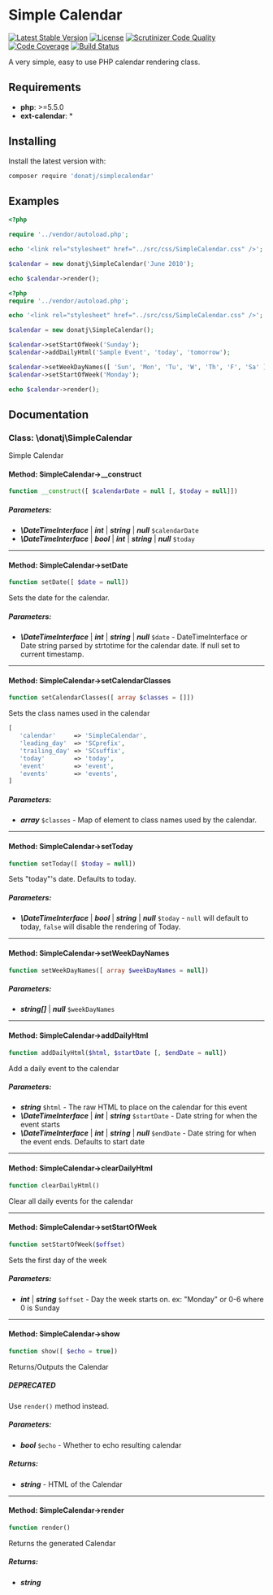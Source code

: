 # Simple Calendar

[![Latest Stable Version](https://poser.pugx.org/donatj/simplecalendar/version)](https://packagist.org/packages/donatj/simplecalendar)
[![License](https://poser.pugx.org/donatj/simplecalendar/license)](https://packagist.org/packages/donatj/simplecalendar)
[![Scrutinizer Code Quality](https://scrutinizer-ci.com/g/donatj/SimpleCalendar/badges/quality-score.png?b=master)](https://scrutinizer-ci.com/g/donatj/SimpleCalendar)
[![Code Coverage](https://scrutinizer-ci.com/g/donatj/SimpleCalendar/badges/coverage.png?b=master)](https://scrutinizer-ci.com/g/donatj/SimpleCalendar)
[![Build Status](https://travis-ci.org/donatj/SimpleCalendar.svg?branch=master)](https://travis-ci.org/donatj/SimpleCalendar)


A very simple, easy to use PHP calendar rendering class.

## Requirements

- **php**: >=5.5.0
- **ext-calendar**: *

## Installing

Install the latest version with:

```bash
composer require 'donatj/simplecalendar'
```

## Examples

```php
<?php

require '../vendor/autoload.php';

echo '<link rel="stylesheet" href="../src/css/SimpleCalendar.css" />';

$calendar = new donatj\SimpleCalendar('June 2010');

echo $calendar->render();

```

```php
<?php
require '../vendor/autoload.php';

echo '<link rel="stylesheet" href="../src/css/SimpleCalendar.css" />';

$calendar = new donatj\SimpleCalendar();

$calendar->setStartOfWeek('Sunday');
$calendar->addDailyHtml('Sample Event', 'today', 'tomorrow');

$calendar->setWeekDayNames([ 'Sun', 'Mon', 'Tu', 'W', 'Th', 'F', 'Sa' ]);
$calendar->setStartOfWeek('Monday');

echo $calendar->render();

```

## Documentation

### Class: \donatj\SimpleCalendar

Simple Calendar

#### Method: SimpleCalendar->__construct

```php
function __construct([ $calendarDate = null [, $today = null]])
```

##### Parameters:

- ***\DateTimeInterface*** | ***int*** | ***string*** | ***null*** `$calendarDate`
- ***\DateTimeInterface*** | ***bool*** | ***int*** | ***string*** | ***null*** `$today`

---

#### Method: SimpleCalendar->setDate

```php
function setDate([ $date = null])
```

Sets the date for the calendar.

##### Parameters:

- ***\DateTimeInterface*** | ***int*** | ***string*** | ***null*** `$date` - DateTimeInterface or Date string parsed by strtotime for the
calendar date. If null set to current timestamp.

---

#### Method: SimpleCalendar->setCalendarClasses

```php
function setCalendarClasses([ array $classes = []])
```

Sets the class names used in the calendar  
  
```php  
[  
   'calendar'     => 'SimpleCalendar',  
   'leading_day'  => 'SCprefix',  
   'trailing_day' => 'SCsuffix',  
   'today'        => 'today',  
   'event'        => 'event',  
   'events'       => 'events',  
]  
```

##### Parameters:

- ***array*** `$classes` - Map of element to class names used by the calendar.

---

#### Method: SimpleCalendar->setToday

```php
function setToday([ $today = null])
```

Sets "today"'s date. Defaults to today.

##### Parameters:

- ***\DateTimeInterface*** | ***bool*** | ***string*** | ***null*** `$today` - `null` will default to today, `false` will disable the
rendering of Today.

---

#### Method: SimpleCalendar->setWeekDayNames

```php
function setWeekDayNames([ array $weekDayNames = null])
```

##### Parameters:

- ***string[]*** | ***null*** `$weekDayNames`

---

#### Method: SimpleCalendar->addDailyHtml

```php
function addDailyHtml($html, $startDate [, $endDate = null])
```

Add a daily event to the calendar

##### Parameters:

- ***string*** `$html` - The raw HTML to place on the calendar for this event
- ***\DateTimeInterface*** | ***int*** | ***string*** `$startDate` - Date string for when the event starts
- ***\DateTimeInterface*** | ***int*** | ***string*** | ***null*** `$endDate` - Date string for when the event ends. Defaults to start date

---

#### Method: SimpleCalendar->clearDailyHtml

```php
function clearDailyHtml()
```

Clear all daily events for the calendar

---

#### Method: SimpleCalendar->setStartOfWeek

```php
function setStartOfWeek($offset)
```

Sets the first day of the week

##### Parameters:

- ***int*** | ***string*** `$offset` - Day the week starts on. ex: "Monday" or 0-6 where 0 is Sunday

---

#### Method: SimpleCalendar->show

```php
function show([ $echo = true])
```

Returns/Outputs the Calendar

##### DEPRECATED

Use `render()` method instead.

##### Parameters:

- ***bool*** `$echo` - Whether to echo resulting calendar

##### Returns:

- ***string*** - HTML of the Calendar

---

#### Method: SimpleCalendar->render

```php
function render()
```

Returns the generated Calendar

##### Returns:

- ***string***